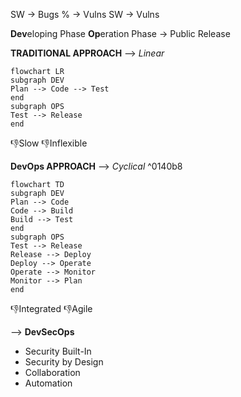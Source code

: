 SW -> Bugs
% -> Vulns
SW -> Vulns

**Dev**eloping Phase
**Op**eration Phase -> Public Release

**TRADITIONAL APPROACH** --> *Linear*
```mermaid
flowchart LR
subgraph DEV
Plan --> Code --> Test
end
subgraph OPS
Test --> Release
end
```
👎Slow
👎Inflexible

**DevOps APPROACH** --> *Cyclical* ^0140b8

```mermaid
flowchart TD
subgraph DEV
Plan --> Code
Code --> Build
Build --> Test
end
subgraph OPS
Test --> Release
Release --> Deploy
Deploy --> Operate
Operate --> Monitor
Monitor --> Plan
end
```
👎Integrated
👎Agile

--> **DevSecOps**

- Security Built-In
- Security by Design
- Collaboration
- Automation